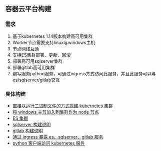 ## 容器云平台构建

### 需求

1. 基于kubernetes 1.14版本构建高可用集群
2. Worker节点需要支持linux与windows主机
3. 节点网络互通
4. 支持ES集群部署、更新、回滚
5. 部署高可用sqlserver集群
6. 部署gitlab高可用集群
7. 编写服务python服务，可通过ingress方式访问此服务，并且此服务可以与es/sqlserver/gitlab交互

### 具体构建

* [直接以运行二进制文件的方式搭建 kubernetes 集群](./kubernetes_install.md)
* [将 windows 主节加入到集群作为 node 节点](./Windows_Nodes.md)
* [ES 集群](./elasticsearch.md)
* [sqlserver 构建说明](./sqlserver.md)
* [gitlab 构建说明](./gitlab.md)
* [通过 ingress 暴露 es、sqlserver、gitlab 服务](./Ingress.md)
* [python 客户端访问 kubernetes 服务](./python_client.md)

